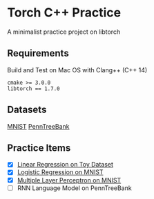 # Torch C++ Practice
A minimalist practice project on libtorch

## Requirements
Build and Test on Mac OS with Clang++ (C++ 14)
```
cmake >= 3.0.0
libtorch == 1.7.0
```

## Datasets
[MNIST](http://yann.lecun.com/exdb/mnist/)
[PennTreeBank](https://github.com/wojzaremba/lstm/tree/master/data)

## Practice Items
- [x] [Linear Regression on Toy Dataset](./linear_regression.cpp)
- [x] [Logistic Regression on MNIST](./logistic_regression.cpp)
- [x] [Multiple Layer Perceptron on MNIST](./mlp/)
- [ ] RNN Language Model on PennTreeBank 
